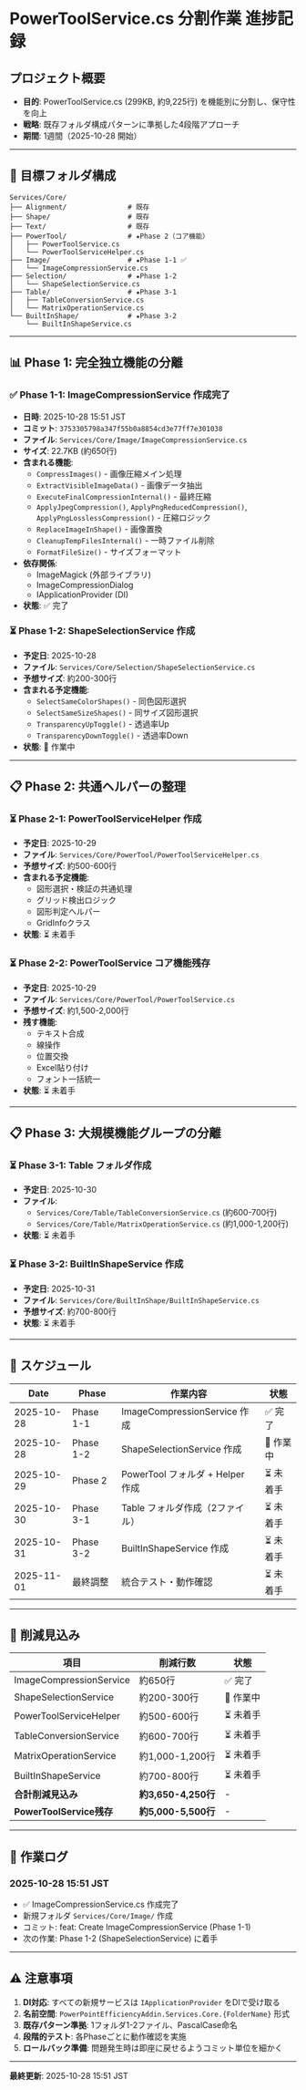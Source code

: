 # PowerToolService.cs 分割作業 進捗記録

## プロジェクト概要
- **目的**: PowerToolService.cs (299KB, 約9,225行) を機能別に分割し、保守性を向上
- **戦略**: 既存フォルダ構成パターンに準拠した4段階アプローチ
- **期間**: 1週間（2025-10-28 開始）

---

## 📁 目標フォルダ構成

```
Services/Core/
├── Alignment/               # 既存
├── Shape/                   # 既存
├── Text/                    # 既存
├── PowerTool/               # ★Phase 2（コア機能）
│   ├── PowerToolService.cs
│   └── PowerToolServiceHelper.cs
├── Image/                   # ★Phase 1-1 ✅
│   └── ImageCompressionService.cs
├── Selection/               # ★Phase 1-2
│   └── ShapeSelectionService.cs
├── Table/                   # ★Phase 3-1
│   ├── TableConversionService.cs
│   └── MatrixOperationService.cs
└── BuiltInShape/            # ★Phase 3-2
    └── BuiltInShapeService.cs
```

---

## 📊 Phase 1: 完全独立機能の分離

### ✅ Phase 1-1: ImageCompressionService 作成完了
- **日時**: 2025-10-28 15:51 JST
- **コミット**: `3753305798a347f55b0a8854cd3e77ff7e301038`
- **ファイル**: `Services/Core/Image/ImageCompressionService.cs`
- **サイズ**: 22.7KB (約650行)
- **含まれる機能**:
  - `CompressImages()` - 画像圧縮メイン処理
  - `ExtractVisibleImageData()` - 画像データ抽出
  - `ExecuteFinalCompressionInternal()` - 最終圧縮
  - `ApplyJpegCompression()`, `ApplyPngReducedCompression()`, `ApplyPngLosslessCompression()` - 圧縮ロジック
  - `ReplaceImageInShape()` - 画像置換
  - `CleanupTempFilesInternal()` - 一時ファイル削除
  - `FormatFileSize()` - サイズフォーマット
- **依存関係**:
  - ImageMagick (外部ライブラリ)
  - ImageCompressionDialog
  - IApplicationProvider (DI)
- **状態**: ✅ 完了

### ⏳ Phase 1-2: ShapeSelectionService 作成
- **予定日**: 2025-10-28
- **ファイル**: `Services/Core/Selection/ShapeSelectionService.cs`
- **予想サイズ**: 約200-300行
- **含まれる予定機能**:
  - `SelectSameColorShapes()` - 同色図形選択
  - `SelectSameSizeShapes()` - 同サイズ図形選択
  - `TransparencyUpToggle()` - 透過率Up
  - `TransparencyDownToggle()` - 透過率Down
- **状態**: 🔄 作業中

---

## 📋 Phase 2: 共通ヘルパーの整理

### ⏳ Phase 2-1: PowerToolServiceHelper 作成
- **予定日**: 2025-10-29
- **ファイル**: `Services/Core/PowerTool/PowerToolServiceHelper.cs`
- **予想サイズ**: 約500-600行
- **含まれる予定機能**:
  - 図形選択・検証の共通処理
  - グリッド検出ロジック
  - 図形判定ヘルパー
  - GridInfoクラス
- **状態**: ⏳ 未着手

### ⏳ Phase 2-2: PowerToolService コア機能残存
- **予定日**: 2025-10-29
- **ファイル**: `Services/Core/PowerTool/PowerToolService.cs`
- **予想サイズ**: 約1,500-2,000行
- **残す機能**:
  - テキスト合成
  - 線操作
  - 位置交換
  - Excel貼り付け
  - フォント一括統一
- **状態**: ⏳ 未着手

---

## 📋 Phase 3: 大規模機能グループの分離

### ⏳ Phase 3-1: Table フォルダ作成
- **予定日**: 2025-10-30
- **ファイル**: 
  - `Services/Core/Table/TableConversionService.cs` (約600-700行)
  - `Services/Core/Table/MatrixOperationService.cs` (約1,000-1,200行)
- **状態**: ⏳ 未着手

### ⏳ Phase 3-2: BuiltInShapeService 作成
- **予定日**: 2025-10-31
- **ファイル**: `Services/Core/BuiltInShape/BuiltInShapeService.cs`
- **予想サイズ**: 約700-800行
- **状態**: ⏳ 未着手

---

## 📅 スケジュール

| Date | Phase | 作業内容 | 状態 |
|------|-------|---------|------|
| 2025-10-28 | Phase 1-1 | ImageCompressionService 作成 | ✅ 完了 |
| 2025-10-28 | Phase 1-2 | ShapeSelectionService 作成 | 🔄 作業中 |
| 2025-10-29 | Phase 2 | PowerTool フォルダ + Helper 作成 | ⏳ 未着手 |
| 2025-10-30 | Phase 3-1 | Table フォルダ作成（2ファイル） | ⏳ 未着手 |
| 2025-10-31 | Phase 3-2 | BuiltInShapeService 作成 | ⏳ 未着手 |
| 2025-11-01 | 最終調整 | 統合テスト・動作確認 | ⏳ 未着手 |

---

## 🎯 削減見込み

| 項目 | 削減行数 | 状態 |
|------|---------|------|
| ImageCompressionService | 約650行 | ✅ 完了 |
| ShapeSelectionService | 約200-300行 | 🔄 作業中 |
| PowerToolServiceHelper | 約500-600行 | ⏳ 未着手 |
| TableConversionService | 約600-700行 | ⏳ 未着手 |
| MatrixOperationService | 約1,000-1,200行 | ⏳ 未着手 |
| BuiltInShapeService | 約700-800行 | ⏳ 未着手 |
| **合計削減見込み** | **約3,650-4,250行** | - |
| **PowerToolService残存** | **約5,000-5,500行** | - |

---

## 📝 作業ログ

### 2025-10-28 15:51 JST
- ✅ ImageCompressionService.cs 作成完了
- 新規フォルダ `Services/Core/Image/` 作成
- コミット: feat: Create ImageCompressionService (Phase 1-1)
- 次の作業: Phase 1-2 (ShapeSelectionService) に着手

---

## ⚠️ 注意事項

1. **DI対応**: すべての新規サービスは `IApplicationProvider` をDIで受け取る
2. **名前空間**: `PowerPointEfficiencyAddin.Services.Core.{FolderName}` 形式
3. **既存パターン準拠**: 1フォルダ1-2ファイル、PascalCase命名
4. **段階的テスト**: 各Phaseごとに動作確認を実施
5. **ロールバック準備**: 問題発生時は即座に戻せるようコミット単位を細かく

---

**最終更新**: 2025-10-28 15:51 JST
